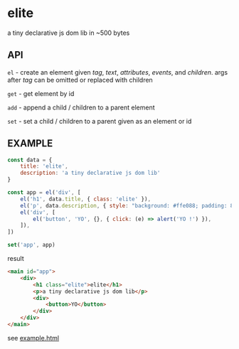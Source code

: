 # elite

a tiny declarative js dom lib in ~500 bytes

## API

`el` - create an element given *tag*, *text*, *attributes*, *events*, and *children*. args after *tag* can be omitted or replaced with children

`get` - get element by id

`add` - append a child / children to a parent element

`set` - set a child / children to a parent given as an element or id

## EXAMPLE

```Javascript
const data = { 
    title: 'elite',
    description: 'a tiny declarative js dom lib'
}

const app = el('div', [
    el('h1', data.title, { class: 'elite' }),
    el('p', data.description, { style: "background: #ffe088; padding: 8pt;" }),
    el('div', [
        el('button', 'YO', {}, { click: (e) => alert('YO !') }),
    ]),
])

set('app', app)

```

result

```HTML
<main id="app">
    <div>
        <h1 class="elite">elite</h1>
        <p>a tiny declarative js dom lib</p>
        <div>
            <button>YO</button>
        </div>
    </div>
</main>
```

see [example.html](example.html)


